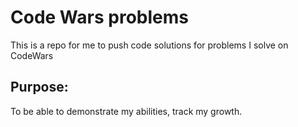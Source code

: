 # Code Wars problems 
This is a repo for me to push code solutions for problems I solve on CodeWars

## Purpose:
To be able to demonstrate my abilities, track my growth.
